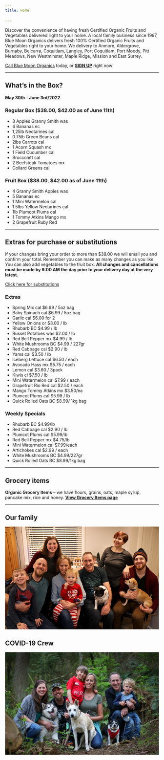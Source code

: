```yaml
---
title: Home

---
```

Discover the convenience of having fresh Certified Organic Fruits and Vegetables delivered right to your home. A local family business since 1997, Blue Moon Organics delivers fresh 100% Certified Organic Fruits and Vegetables right to your home. We delivery to Anmore, Aldergrove, Burnaby, Belcarra, Coquitlam, Langley, Port Coquitlam, Port Moody, Pitt Meadows, New Westminster, Maple Ridge, Mission and East Surrey.

[Call Blue Moon Organics](/contact) today, or [**SIGN UP**](/sign-up) right now!

***

## What’s in the Box?

#### **May 30th - June 3rd/2022**

### Regular Box ($38.00, $42.00 as of June 11th)

* 3 Apples Granny Smith  was
* 4 Bananas  ec
* 1,25lb Nectarines  cal
* 0.75lb Green Beans  cal
* 2lbs Carrots  cal
* 1 Acorn Squash  mx
* 1 Field Cucumber  cal
* Broccolett  cal
* 2 Beefsteak Tomatoes  mx
* Collard Greens  cal

### Fruit Box ($38.00, $42.00 as of June 11th)

* 4 Granny Smith Apples  was
* 5 Bananas  ec
* 1 Mini Watermelon  cal
* 1.5lbs Yellow Nectarines  cal
* 1lb Plumcot Plums  cal
* 1 Tommy Atkins Mango  mx
* 2 Grapefruit Ruby Red

***

## Extras for purchase or substitutions

If your changes bring your order to more than $38.00 we will email you and confirm your total. Remember you can make as many changes as you like. You can also add vegetables to the fruit box. **All changes and cancellations must be made by 9:00 AM the day prior to your delivery day at the very latest.**

[Click here for substitutions](/substitutions "Click here for substitutions")

### Extras

* Spring Mix  cal   $6.99 / 5oz bag
* Baby Spinach cal   $6.99 / 5oz bag
* Garlic  cal   $6.00 for 2
* Yellow Onions  or   $3.00 / lb
* Rhubarb  BC  $4.99 / lb
* Russet Potatoes  was  $2.00 / lb
* Red Bell Pepper  mx   $4.99 / lb
* White Mushrooms BC  $4.99 / 227gr
* Red Cabbage  cal  $2.90 / lb
* Yams  cal   $3.50 / lb
* Iceberg Lettuce  cal   $6.50 / each
* Avocado Hass mx  $5.75 / each
* Lemon  cal   $3.60 / 3pack
* Kiwis  cl   $7.50 / lb
* Mini Watermelon cal  $7.99 / each
* Grapefruit Rio Red  cal  $2.50 / each
* Mango Tommy Atkins  mx  $3.50/ea
* Plumcot Plums  cal  $5.99 / lb
* Quick Rolled Oats BC  $8.99/ 1kg bag

### Weekly Specials

* Rhubarb  BC   $4.99/lb
* Red Cabbage  cal  $2.90 / lb
* Plumcot Plums  cal  $5.99/lb
* Red Bell Pepper  mx  $4.75/lb
* Mini Watermelon cal  $7.99/each
* Artichokes  cal  $2.99 / each
* White Mushrooms  BC  $4.99/227gr
* Quick Rolled Oats BC  $8.99/1kg bag

***

## Grocery items

**Organic Grocery Items** – we have flours, grains, oats, maple syrup, pancake mix, rice and honey. [**View Grocery Items page**](/groceries)

***

## Our family

![Our family.](./uploads/IMG_1376-copy.jpg "Our family")

## COVID-19 Crew

![COVID-19 crew.](./uploads/covid.jpg "COVID-19 crew")